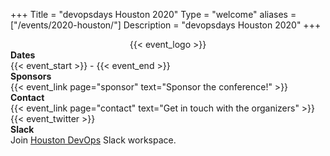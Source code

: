 +++
Title = "devopsdays Houston 2020"
Type = "welcome"
aliases = ["/events/2020-houston/"]
Description = "devopsdays Houston 2020"
+++

<div class="row">
  <div class="col-md-3">
      <div style="text-align:center;">{{< event_logo >}}</div>
  </div>
  <div class="col-md-6">
    <div class = "row">
      <div class = "col-md-2"><strong>Dates</strong></div>
      <div class = "col-md-8">{{< event_start >}} - {{< event_end >}}</div>
    </div>
    <div class = "row">
      <div class = "col-md-2"><strong>Sponsors</strong></div>
      <div class = "col-md-8">{{< event_link page="sponsor" text="Sponsor the conference!" >}}</div>
    </div>
    <div class = "row">
      <div class = "col-md-2"><strong>Contact</strong></div>
      <div class = "col-md-8">{{< event_link page="contact" text="Get in touch with the organizers" >}}</div>
    </div>
    <!-- Twitter -->
    <div class="row">
      <div class="col-md-2"></div>
      <div class="col-md-8">{{< event_twitter >}}</div>
    </div>
    <!-- LinkedIn -->
    <div class="row">
      <div class="col-md-2"></div>
      <div class="col-md-8">
        <script src="https://platform.linkedin.com/in.js" type="text/javascript">
          lang: en_US 
          authorize: true
        </script>
        <script type="IN/FollowCompany" data-id="35523918"></script>
      </div>
    </div>
    <!-- Slack -->
    <div class="row">
      <div class="col-md-2">
        <strong>Slack</strong>
      </div>
      <div class="col-md-8">Join <a href="https://join.slack.com/t/houstondevops/shared_invite/enQtNTk0NzgyMDI0MTc4LTk1MTVmYTA0NGYzNTg5YTIxNGMwNTljZjc1OWJiNWU2OWZiZGRjZTc3MjllODVlYzJjMDE4MzYyNWYxMjE2Mjg">Houston DevOps</a> Slack workspace.
      </div>
    </div>
  </div>
</div>

<!-- <div class = "row">
  <div class = "col-md-2">
    <strong>Location</strong>
  </div>
  <div class = "col-md-8">
    {{< event_location >}}
  </div>
</div> -->

<!-- <div class = "row">
  <div class = "col-md-2">
    <strong>Register</strong>
  </div>
  <div class = "col-md-8">
    {{< event_link page="registration" text="Register to attend the conference!" >}}
  </div>
</div> -->

<!-- <div class = "row">
  <div class = "col-md-2">
    <strong>Propose</strong>
  </div>
  <div class = "col-md-8">
    {{< event_link page="propose" text="Propose a talk!" >}}
  </div>
</div> -->

<!-- <div class = "row">
  <div class = "col-md-2">
    <strong>Program</strong>
  </div>
  <div class = "col-md-8">
    View the {{< event_link page="program" text="program." >}}
  </div>
</div> -->

<!-- <div class = "row">
  <div class = "col-md-2">
    <strong>Speakers</strong>
  </div>
  <div class = "col-md-8">
    Check out the {{< event_link page="speakers" text="speakers!" >}}
  </div>
</div> -->

<!-- Uncomment if you added your city twitter name -->
<!--
{{< event_twitter >}}
-->
